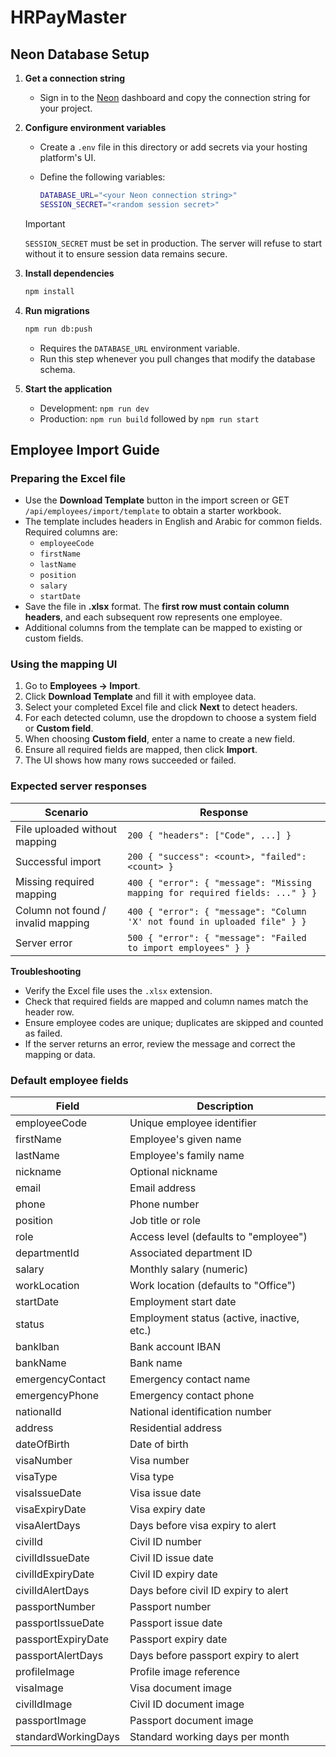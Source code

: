 # HRPayMaster

## Neon Database Setup

1. **Get a connection string**
   - Sign in to the [Neon](https://neon.tech) dashboard and copy the connection string for your project.
2. **Configure environment variables**
   - Create a `.env` file in this directory or add secrets via your hosting platform's UI.
   - Define the following variables:

     ```bash
     DATABASE_URL="<your Neon connection string>"
     SESSION_SECRET="<random session secret>"
     ```

   > [!IMPORTANT]
   > `SESSION_SECRET` must be set in production. The server will refuse to
   > start without it to ensure session data remains secure.

3. **Install dependencies**

   ```bash
   npm install
   ```

4. **Run migrations**

   ```bash
   npm run db:push
   ```

   - Requires the `DATABASE_URL` environment variable.
   - Run this step whenever you pull changes that modify the database schema.

5. **Start the application**
   - Development: `npm run dev`
   - Production: `npm run build` followed by `npm run start`

## Employee Import Guide

### Preparing the Excel file

- Use the **Download Template** button in the import screen or GET `/api/employees/import/template` to obtain a starter workbook.
- The template includes headers in English and Arabic for common fields. Required columns are:
  - `employeeCode`
  - `firstName`
  - `lastName`
  - `position`
  - `salary`
  - `startDate`
- Save the file in **.xlsx** format. The **first row must contain column headers**, and each subsequent row represents one employee.
- Additional columns from the template can be mapped to existing or custom fields.

### Using the mapping UI

1. Go to **Employees → Import**.
2. Click **Download Template** and fill it with employee data.
3. Select your completed Excel file and click **Next** to detect headers.
4. For each detected column, use the dropdown to choose a system field or **Custom field**.
5. When choosing **Custom field**, enter a name to create a new field.
6. Ensure all required fields are mapped, then click **Import**.
7. The UI shows how many rows succeeded or failed.

### Expected server responses

| Scenario | Response |
| --- | --- |
| File uploaded without mapping | `200 { "headers": ["Code", ...] }` |
| Successful import | `200 { "success": <count>, "failed": <count> }` |
| Missing required mapping | `400 { "error": { "message": "Missing mapping for required fields: ..." } }` |
| Column not found / invalid mapping | `400 { "error": { "message": "Column 'X' not found in uploaded file" } }` |
| Server error | `500 { "error": { "message": "Failed to import employees" } }` |

**Troubleshooting**

- Verify the Excel file uses the `.xlsx` extension.
- Check that required fields are mapped and column names match the header row.
- Ensure employee codes are unique; duplicates are skipped and counted as failed.
- If the server returns an error, review the message and correct the mapping or data.

### Default employee fields

| Field | Description |
| --- | --- |
| employeeCode | Unique employee identifier |
| firstName | Employee's given name |
| lastName | Employee's family name |
| nickname | Optional nickname |
| email | Email address |
| phone | Phone number |
| position | Job title or role |
| role | Access level (defaults to "employee") |
| departmentId | Associated department ID |
| salary | Monthly salary (numeric) |
| workLocation | Work location (defaults to "Office") |
| startDate | Employment start date |
| status | Employment status (active, inactive, etc.) |
| bankIban | Bank account IBAN |
| bankName | Bank name |
| emergencyContact | Emergency contact name |
| emergencyPhone | Emergency contact phone |
| nationalId | National identification number |
| address | Residential address |
| dateOfBirth | Date of birth |
| visaNumber | Visa number |
| visaType | Visa type |
| visaIssueDate | Visa issue date |
| visaExpiryDate | Visa expiry date |
| visaAlertDays | Days before visa expiry to alert |
| civilId | Civil ID number |
| civilIdIssueDate | Civil ID issue date |
| civilIdExpiryDate | Civil ID expiry date |
| civilIdAlertDays | Days before civil ID expiry to alert |
| passportNumber | Passport number |
| passportIssueDate | Passport issue date |
| passportExpiryDate | Passport expiry date |
| passportAlertDays | Days before passport expiry to alert |
| profileImage | Profile image reference |
| visaImage | Visa document image |
| civilIdImage | Civil ID document image |
| passportImage | Passport document image |
| standardWorkingDays | Standard working days per month |



